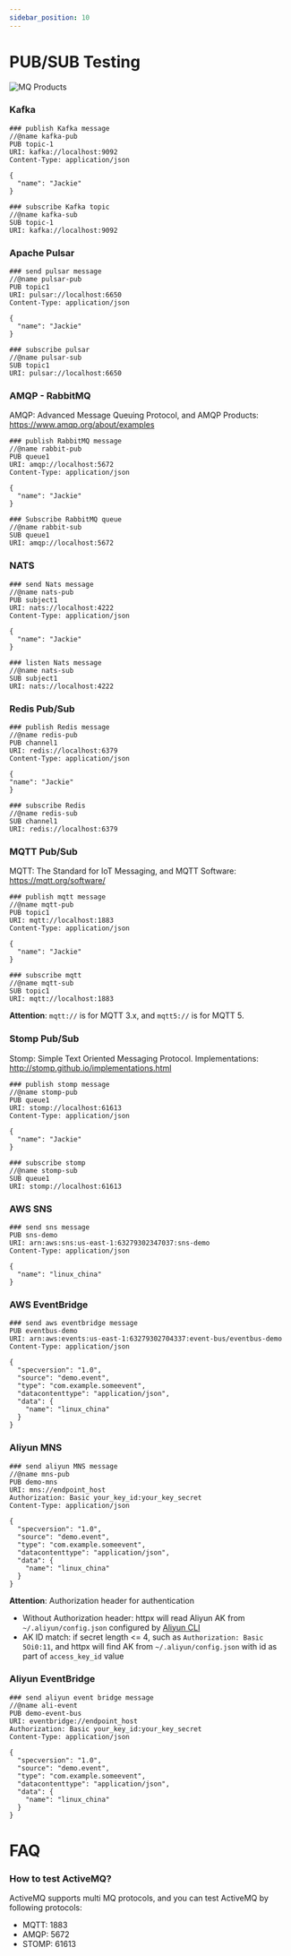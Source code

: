 ```yaml
---
sidebar_position: 10
---
```


# PUB/SUB Testing

![MQ Products](../../static/img/tutorial/mq-products.png)

### Kafka

```
### publish Kafka message
//@name kafka-pub
PUB topic-1
URI: kafka://localhost:9092
Content-Type: application/json

{
  "name": "Jackie"
}
```

```
### subscribe Kafka topic 
//@name kafka-sub
SUB topic-1
URI: kafka://localhost:9092
```

### Apache Pulsar

```
### send pulsar message
//@name pulsar-pub
PUB topic1
URI: pulsar://localhost:6650
Content-Type: application/json

{
  "name": "Jackie"
}
```

```
### subscribe pulsar
//@name pulsar-sub
SUB topic1
URI: pulsar://localhost:6650
```

### AMQP - RabbitMQ

AMQP: Advanced Message Queuing Protocol, and AMQP Products: https://www.amqp.org/about/examples

```
### publish RabbitMQ message
//@name rabbit-pub
PUB queue1
URI: amqp://localhost:5672
Content-Type: application/json

{
  "name": "Jackie"
}
```

```
### Subscribe RabbitMQ queue
//@name rabbit-sub
SUB queue1
URI: amqp://localhost:5672
```

### NATS

```
### send Nats message
//@name nats-pub
PUB subject1
URI: nats://localhost:4222
Content-Type: application/json

{
  "name": "Jackie"
}

```

```
### listen Nats message
//@name nats-sub
SUB subject1
URI: nats://localhost:4222
```

### Redis Pub/Sub

```
### publish Redis message
//@name redis-pub
PUB channel1
URI: redis://localhost:6379
Content-Type: application/json

{
"name": "Jackie"
}

```

```
### subscribe Redis
//@name redis-sub
SUB channel1
URI: redis://localhost:6379
```

### MQTT Pub/Sub

MQTT: The Standard for IoT Messaging, and MQTT Software: https://mqtt.org/software/

```
### publish mqtt message
//@name mqtt-pub
PUB topic1
URI: mqtt://localhost:1883
Content-Type: application/json

{
  "name": "Jackie"
}
```

```
### subscribe mqtt
//@name mqtt-sub
SUB topic1
URI: mqtt://localhost:1883
```

**Attention**: `mqtt://` is for MQTT 3.x, and `mqtt5://` is for MQTT 5.

### Stomp Pub/Sub

Stomp: Simple Text Oriented Messaging Protocol. Implementations: http://stomp.github.io/implementations.html

```
### publish stomp message
//@name stomp-pub
PUB queue1
URI: stomp://localhost:61613
Content-Type: application/json

{
  "name": "Jackie"
}
```

```
### subscribe stomp
//@name stomp-sub
SUB queue1
URI: stomp://localhost:61613
```

### AWS SNS

```
### send sns message
PUB sns-demo
URI: arn:aws:sns:us-east-1:63279302347037:sns-demo
Content-Type: application/json
               
{
  "name": "linux_china"
}
```

### AWS EventBridge

```
### send aws eventbridge message
PUB eventbus-demo
URI: arn:aws:events:us-east-1:63279302704337:event-bus/eventbus-demo
Content-Type: application/json
                
{
  "specversion": "1.0",
  "source": "demo.event",
  "type": "com.example.someevent",
  "datacontenttype": "application/json",
  "data": {
    "name": "linux_china"
  }
}
```

### Aliyun MNS

```
### send aliyun MNS message
//@name mns-pub
PUB demo-mns
URI: mns://endpoint_host
Authorization: Basic your_key_id:your_key_secret
Content-Type: application/json

{
  "specversion": "1.0",
  "source": "demo.event",
  "type": "com.example.someevent",
  "datacontenttype": "application/json",
  "data": {
    "name": "linux_china"
  }
}
```

**Attention**: Authorization header for authentication

* Without Authorization header: httpx will read Aliyun AK from `~/.aliyun/config.json` configured by [Aliyun CLI](https://github.com/aliyun/aliyun-cli)
* AK ID match:  if secret length <= 4, such as `Authorization: Basic 5Oi0:11`, and httpx will find AK from `~/.aliyun/config.json` with id as part of `access_key_id` value

### Aliyun EventBridge

```
### send aliyun event bridge message
//@name ali-event
PUB demo-event-bus
URI: eventbridge://endpoint_host
Authorization: Basic your_key_id:your_key_secret
Content-Type: application/json

{
  "specversion": "1.0",
  "source": "demo.event",
  "type": "com.example.someevent",
  "datacontenttype": "application/json",
  "data": {
    "name": "linux_china"
  }
}
```

# FAQ

### How to test ActiveMQ?

ActiveMQ supports multi MQ protocols, and you can test ActiveMQ by following protocols:

* MQTT: 1883
* AMQP: 5672
* STOMP: 61613
